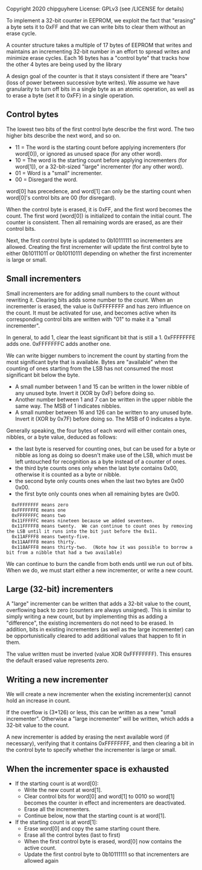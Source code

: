 Copyright 2020 chipguyhere
License: GPLv3 (see /LICENSE for details)

To implement a 32-bit counter in EEPROM, we exploit the fact that "erasing" a byte sets it to 0xFF and that we can write bits
to clear them without an erase cycle.

A counter structure takes a multiple of 17 bytes of EEPROM that writes and maintains an incrementing 32-bit number in an
effort to spread writes and minimize erase cycles.  Each 16 bytes has a "control byte" that tracks how the other 4 bytes
are being used by the library

A design goal of the counter is that it stays consistent if there are "tears" (loss of power between successive byte writes).
We assume we have granularity to turn off bits in a single byte as an atomic operation,
as well as to erase a byte (set it to 0xFF) in a single operation.

## Control bytes

The lowest two bits of the first control byte describe the first word.  The two higher bits describe the next word, and so on.

* 11 = The word is the starting count before applying incrementers (for word[0]), or ignored as unused space (for any other word).
* 10 = The word is the starting count before applying incrementers (for word[1]), or a 32-bit-sized "large" incrementer (for any other word).
* 01 = Word is a "small" incrementer.
* 00 = Disregard the word. 

word[0] has precedence, and word[1] can only be the starting count when word[0]'s control bits are 00 (for disregard).

When the control byte is erased, it is 0xFF, and the first word becomes the count.  The first word (word[0]) is initialized to contain the
initial count.  The counter is consistent.  Then all remaining words are erased, as are their control bits.

Next, the first control byte is updated to 0b10111111 so incrementers are allowed.  Creating the first incrementer will update the
first control byte to either 0b10111011 or 0b10110111 depending on whether the first incrementer is large or small.


## Small incrementers

Small incrementers are for adding small numbers to the count without rewriting it.  Clearing bits adds some number to the count.  When an incrementer is erased, the value is 0xFFFFFFFF and has zero influence on the count.  It must be activated for use, and becomes active when its corresponding control bits are written with "01" to make it a "small incrementer".

In general, to add 1, clear the least significant bit that is still a 1.  0xFFFFFFFE adds one.  0xFFFFFFFC adds another one.

We can write bigger numbers to increment the count by starting from the most significant byte that is available.  Bytes are "available" when the counting of ones starting from the LSB has not consumed the most significant bit below the byte.

* A small number between 1 and 15 can be written in the lower nibble of any unused byte.  Invert it (XOR by 0xF) before doing so.
* Another number between 1 and 7 can be written in the upper nibble the same way.  The MSB of 1 indicates nibbles.
* A small number between 16 and 126 can be written to any unused byte.  Invert it (XOR by 0x7F) before doing so.  The MSB of 0 indicates a byte.

Generally speaking, the four bytes of each word will either contain ones, nibbles, or a byte value, deduced as follows:
* the last byte is reserved for counting ones, but can be used for a byte or nibble as long as doing so doesn't make use of the LSB, which must
be left untouched for recognition as a byte instead of a counter of ones.
* the third byte counts ones only when the last byte contains 0x00, otherwise it is counted as a byte or nibble.
* the second byte only counts ones when the last two bytes are 0x00 0x00.
* the first byte only counts ones when all remaining bytes are 0x00.

```
  0xFFFFFFFF means zero
  0xFFFFFFFE means one
  0xFFFFFFFC means two
  0x11FFFFFC means nineteen because we added seventeen.
  0x11FFFFF8 means twenty.  We can continue to count ones by removing the LSB until it runs into the bit just before the 0x11.
  0x11AFFFF8 means twenty-five.
  0x11AAFFF8 means thirty.
  0x118AFFF8 means thirty-two.  (Note how it was possible to borrow a bit from a nibble that had a two available)
```

We can continue to burn the candle from both ends until we run out of bits.  When we do, we must start either a new incrementer, or write a new
count.

## Large (32-bit) incrementers

A "large" incrementer can be written that adds a 32-bit value to the count, overflowing back to zero (counters are always unsigned).  This is similar
to simply writing a new count, but by implementing this as adding a "difference", the existing incrementers do not need to be erased.  In addition, bits
in existing incrementers (as well as the large incrementer) can be opportunistically cleared to add additional values that happen to fit in them.

The value written must be inverted (value XOR 0xFFFFFFFF).  This ensures the default erased value represents zero.

## Writing a new incrementer

We will create a new incrementer when the existing incrementer(s) cannot hold an increase in count.

If the overflow is (3*126) or less, this can be written as a new "small incrementer".  Otherwise a "large incrementer" will be written,
which adds a 32-bit value to the count.

A new incrementer is added by erasing the next available word (if necessary), verifying that it contains 0xFFFFFFFF, and then clearing a bit
in the control byte to specify whether the incrementer is large or small.

## When the incrementer space is exhausted
* If the starting count is at word[0]:
  * Write the new count at word[1].
  * Clear control bits for word[0] and word[1] to 0010 so word[1] becomes the counter in effect and incrementers are deactivated.
  * Erase all the incrementers.
  * Continue below, now that the starting count is at word[1].
* If the starting count is at word[1]:
  * Erase word[0] and copy the same starting count there.
  * Erase all the control bytes (last to first) 
  * When the first control byte is erased, word[0] now contains the active count.
  * Update the first control byte to 0b10111111 so that incrementers are allowed again










